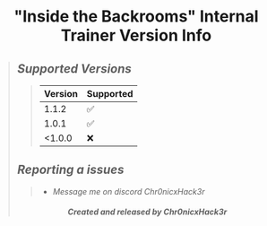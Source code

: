 # <center> "Inside the Backrooms" Internal Trainer Version Info </center>
>## ***Supported Versions***
>>| Version    | Supported          |
>>| ---------  | ------------------ |
>>| 1.1.2      | :white_check_mark: |
>>| 1.0.1      | :white_check_mark: |
>>| <1.0.0     | :x:                |
>## ***Reporting a issues***
>>+ *Message me on discord Chr0nicxHack3r*
>###### <center> ***Created and released by Chr0nicxHack3r*** </center>

